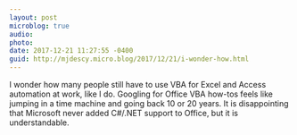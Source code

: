 ```yaml
---
layout: post
microblog: true
audio: 
photo: 
date: 2017-12-21 11:27:55 -0400
guid: http://mjdescy.micro.blog/2017/12/21/i-wonder-how.html
---
```

I wonder how many people still have to use VBA for Excel and Access automation at work, like I do. Googling for Office VBA how-tos feels like jumping in a time machine and going back 10 or 20 years. It is disappointing that Microsoft never added C#/.NET support to Office, but it is understandable.
